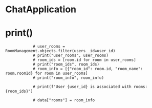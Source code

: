 # ChatApplication

# print()

                # user_rooms = RoomManagement.objects.filter(users__id=user_id)
                # print("user_rooms", user_rooms)
                # room_ids = [room.id for room in user_rooms]
                # print("room_ids", room_ids)
                # room_info = [{"room_id": room.id, "room_name": room.roomId} for room in user_rooms]
                # print("room_info", room_info)

                # print(f"User {user_id} is associated with rooms: {room_ids}")

                # data["rooms"] = room_info